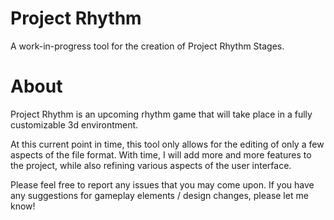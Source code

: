 # Project Rhythm
A work-in-progress tool for the creation of Project Rhythm Stages.

# About
Project Rhythm is an upcoming rhythm game that will take place in a fully customizable 3d environtment. 

At this current point in time, this tool only allows for the editing of only a few aspects of the file format. With time, I will add more and more features to the project, while also refining various aspects of the user interface. 

Please feel free to report any issues that you may come upon. If you have any suggestions for gameplay elements / design changes, please let me know!
